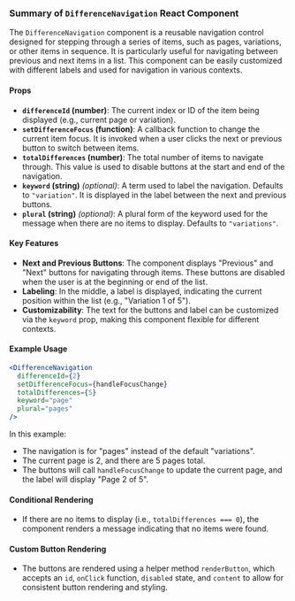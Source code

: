 ### Summary of `DifferenceNavigation` React Component

The `DifferenceNavigation` component is a reusable navigation control designed for stepping through a series of items, such as pages, variations, or other items in sequence. It is particularly useful for navigating between previous and next items in a list. This component can be easily customized with different labels and used for navigation in various contexts.

#### Props

- **`differenceId` (number)**: The current index or ID of the item being displayed (e.g., current page or variation).
- **`setDifferenceFocus` (function)**: A callback function to change the current item focus. It is invoked when a user clicks the next or previous button to switch between items.
- **`totalDifferences` (number)**: The total number of items to navigate through. This value is used to disable buttons at the start and end of the navigation.
- **`keyword` (string)** _(optional)_: A term used to label the navigation. Defaults to `"variation"`. It is displayed in the label between the next and previous buttons.
- **`plural` (string)** _(optional)_: A plural form of the keyword used for the message when there are no items to display. Defaults to `"variations"`.

#### Key Features

- **Next and Previous Buttons**: The component displays "Previous" and "Next" buttons for navigating through items. These buttons are disabled when the user is at the beginning or end of the list.
- **Labeling**: In the middle, a label is displayed, indicating the current position within the list (e.g., "Variation 1 of 5").
- **Customizability**: The text for the buttons and label can be customized via the `keyword` prop, making this component flexible for different contexts.

#### Example Usage

```jsx
<DifferenceNavigation
  differenceId={2}
  setDifferenceFocus={handleFocusChange}
  totalDifferences={5}
  keyword="page"
  plural="pages"
/>
```

In this example:

- The navigation is for "pages" instead of the default "variations".
- The current page is 2, and there are 5 pages total.
- The buttons will call `handleFocusChange` to update the current page, and the label will display "Page 2 of 5".

#### Conditional Rendering

- If there are no items to display (i.e., `totalDifferences === 0`), the component renders a message indicating that no items were found.

#### Custom Button Rendering

- The buttons are rendered using a helper method `renderButton`, which accepts an `id`, `onClick` function, `disabled` state, and `content` to allow for consistent button rendering and styling.
